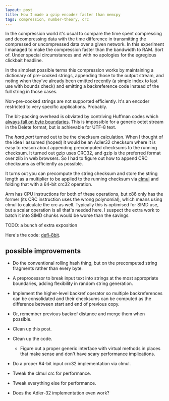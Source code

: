 ```yaml
---
layout: post
title: How I made a gzip encoder faster than memcpy
tags: compression, number-theory, crc
---
```

In the compression world it's usual to compare the time spent
compressing and decompressing data with the time difference in
transmitting the compressed or uncompressed data over a given network.
In this experiment I managed to make the compression faster than the
bandwidth to RAM.  Sort of.  Under special circumstances and with no apologies for
the egregious clickbait headline.

In the simplest possible terms this compression works by maintaining a
dictionary of pre-cooked strings, appending those to the output
stream, and noting when they've already been emitted recently (a simple
index to last use with bounds check) and emitting a backreference code
instead of the full string in those cases.

Non-pre-cooked strings are not supported efficiently.  It's an encoder
restricted to very specific applications.  Probably.

The bit-packing overhead is obviated by contriving Huffman codes which
[always fall on byte boundaries][previously].  This is impossible for a
generic octet stream in the Delete format, but is achievable for UTF-8 text.

The _hard part_ turned out to be the checksum calculation.  When I
thought of the idea I assumed (hoped) it would be an Adler32 checksum
where it is easy to reason about appending precomputed checksums to the
running checksum.  It turned out gzip uses CRC32, and gzip is the
preferred format over zlib in web browsers.  So I had to figure out how to
append CRC checksums as efficiently as possible.

It turns out you can precompute the string checksum and store the string
length as a multiplier to be applied to the running checksum via [clmul][]
and folding that with a 64-bit crc32 operation.

Arm has CPU instructions for both of these operations, but x86 only has
the former (its CRC instruction uses the wrong polynomial), which means
using clmul to calculate the crc as well.  Typically this is optimised
for SIMD use, but a scalar operation is all that's needed here.  I
suspect the extra work to batch it into SIMD chunks would be worse than
the savings.

TODO: a bunch of extra exposition

Here's the code: [defl-8bit][].

## possible improvements
* Do the conventional rolling hash thing, but on the precomputed string
fragments rather than every byte.

* A preprocessor to break input text into strings at the most
  appropriate boundaries, adding flexibility in random string
  generation.

* Implement the higher-level backref operator so multiple backreferences
  can be consolidated and their checksums can be computed as the
  difference between start and end of previous copy.

* Or, remember previous backref distance and merge them when possible.

* Clean up this post.

* Clean up the code.
  - Figure out a proper generic interface with virtual methods in places
    that make sense and don't have scary performance implications.

* Do a proper 64-bit input crc32 implementation via clmul.

* Tweak the clmul crc for performance.

* Tweak everything else for performance.

* Does the Adler-32 implementation even work?

[previously]: </more-efficient-nonsense-text/>
[clmul]: <Https://en.wikipedia.org/wiki/CLMUL_instruction_set>
[defl-8bit]: <https://github.com/sh1boot/defl-8bit>
